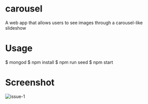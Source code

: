 # carousel
A web app that allows users to see images through a carousel-like slideshow

# Usage
$ mongod
$ npm install
$ npm run seed
$ npm start

# Screenshot
![issue-1](https://user-images.githubusercontent.com/31448950/32024641-1f37ae70-b992-11e7-93fa-e6426cf050cc.gif)
